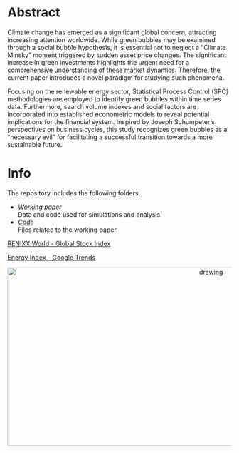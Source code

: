 # Abstract
Climate change has emerged as a significant global concern, attracting increasing attention worldwide.
While green bubbles may be examined through a social bubble hypothesis, it is essential not to neglect
a “Climate Minsky” moment triggered by sudden asset price changes. The significant increase in
green investments highlights the urgent need for a comprehensive understanding of these market
dynamics. Therefore, the current paper introduces a novel paradigm for studying such phenomena.

Focusing on the renewable energy sector, Statistical Process Control (SPC) methodologies are
employed to identify green bubbles within time series data. Furthermore, search volume indexes and
social factors are incorporated into established econometric models to reveal potential implications
for the financial system. Inspired by Joseph Schumpeter’s perspectives on business cycles, this study
recognizes green bubbles as a “necessary evil” for facilitating a successful transition towards a more
sustainable future.

  # Info
The repository includes the following folders,
* *[Working paper](https://github.com/GianVriz/Green-bubble-detection-and-propagation-in-the-energy-market/tree/main/Working%20paper)* \
    Data and code used for simulations and analysis. 
* *[Code](https://github.com/GianVriz/Green-bubble-detection-and-propagation-in-the-energy-market/tree/main/Code)* \
   Files related to the working paper.

[RENIXX World - Global Stock Index](https://www.renewable-energy-industry.com/stocks/)

[Energy Index - Google Trends](https://trends.google.it/trends/explore?date=all&q=Energy%20index&hl=it)

 <p align="center">
 <img src="https://github.com/GianVriz/Green-bubble-detection-and-propagation-in-the-energy-market/blob/main/Working%20paper/Bubble_d.png" alt="drawing" width="900" height="400"/> 
